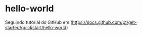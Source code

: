 # hello-world
Seguindo tutorial do GitHub em (https://docs.github.com/pt/get-started/quickstart/hello-world)
